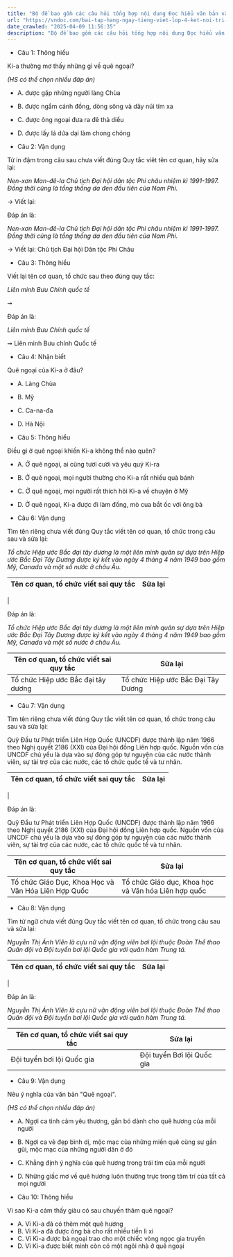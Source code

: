 ```yaml
---
title: "Bộ đề bao gồm các câu hỏi tổng hợp nội dung Đọc hiểu văn bản và Luyện từ và câu được học ở Tuần 31 trong chương trình Tiếng Việt lớp 4 Tập 2 Kết nối tri thức."
url: "https://vndoc.com/bai-tap-hang-ngay-tieng-viet-lop-4-ket-noi-tri-thuc-tuan-31-thu-4-338352"
date_crawled: "2025-04-09 11:56:35"
description: "Bộ đề bao gồm các câu hỏi tổng hợp nội dung Đọc hiểu văn bản và Luyện từ và câu được học ở Tuần 31 trong chương trình Tiếng Việt lớp 4 Tập 2 Kết nối tri thức."
---
```


* Câu 1:  Thông hiểu

Ki-a thường mơ thấy những gì về quê ngoại?

_(HS có thể chọn nhiều đáp án)_

  * A. được gặp những người làng Chùa 
  * B. được ngắm cánh đồng, dòng sông và dãy núi tím xa 
  * C. được ông ngoại đưa ra đê thả diều 
  * D. được lấy lá dứa dại làm chong chóng 



* Câu 2:  Vận dụng

Từ in đậm trong câu sau chưa viết đúng Quy tắc viêt tên cơ quan, hãy sửa lại:

_Nen-xơn Man-đê-la Chủ tịch Đại hội dân tộc Phi châu nhiệm kì 1991-1997. Đồng thời cũng là tổng thống da đen đầu tiên của Nam Phi._

→ Viết lại: 

Đáp án là:

_Nen-xơn Man-đê-la Chủ tịch Đại hội dân tộc Phi châu nhiệm kì 1991-1997. Đồng thời cũng là tổng thống da đen đầu tiên của Nam Phi._

→ Viết lại: Chủ tịch Đại hội Dân tộc Phi Châu

* Câu 3:  Thông hiểu

Viết lại tên cơ quan, tổ chức sau theo đúng quy tắc:

_Liên minh Bưu Chính quốc tế_

➙ 

Đáp án là:

_Liên minh Bưu Chính quốc tế_

➙ Liên minh Bưu chính Quốc tế

* Câu 4:  Nhận biết

Quê ngoại của Ki-a ở đâu?

  * A. Làng Chùa 
  * B. Mỹ 
  * C. Ca-na-đa 
  * D. Hà Nội 



* Câu 5:  Thông hiểu

Điều gì ở quê ngoại khiến Ki-a không thể nào quên?

  * A. Ở quê ngoại, ai cũng tươi cười và yêu quý Ki-ra 
  * B. Ở quê ngoại, mọi người thường cho Ki-a rất nhiều quà bánh 
  * C. Ở quê ngoại, mọi người rất thích hỏi Ki-a về chuyện ở Mỹ 
  * D. Ở quê ngoại, Ki-a được đi làm đồng, mò cua bắt ốc với ông bà 



* Câu 6:  Vận dụng

Tìm tên riêng chưa viết đúng Quy tắc viết tên cơ quan, tổ chức trong câu sau và sửa lại:

_Tổ chức Hiệp ước Bắc đại tây dương là một liên minh quân sự dựa trên Hiệp ước Bắc Đại Tây Dương được ký kết vào ngày 4 tháng 4 năm 1949 bao gồm Mỹ, Canada và một số nước ở châu Âu._

**Tên cơ quan, tổ chức viết sai quy tắc**| **Sửa lại**  
---|---  
|   
  
Đáp án là:

_Tổ chức Hiệp ước Bắc đại tây dương là một liên minh quân sự dựa trên Hiệp ước Bắc Đại Tây Dương được ký kết vào ngày 4 tháng 4 năm 1949 bao gồm Mỹ, Canada và một số nước ở châu Âu._

**Tên cơ quan, tổ chức viết sai quy tắc**| **Sửa lại**  
---|---  
Tổ chức Hiệp ước Bắc đại tây dương| Tổ chức Hiệp ước Bắc Đại Tây Dương  
  
* Câu 7:  Vận dụng

Tìm tên riêng chưa viết đúng Quy tắc viết tên cơ quan, tổ chức trong câu sau và sửa lại:

Quỹ Đầu tư Phát triển Liên Hợp Quốc (UNCDF) được thành lập năm 1966 theo Nghị quyết 2186 (XXI) của Đại hội đồng Liên hợp quốc. Nguồn vốn của UNCDF chủ yếu là dựa vào sự đóng góp tự nguyện của các nước thành viên, sự tài trợ của các nước, các tổ chức quốc tế và tư nhân.

**Tên cơ quan, tổ chức viết sai quy tắc**| **Sửa lại**  
---|---  
|   
  
Đáp án là:

Quỹ Đầu tư Phát triển Liên Hợp Quốc (UNCDF) được thành lập năm 1966 theo Nghị quyết 2186 (XXI) của Đại hội đồng Liên hợp quốc. Nguồn vốn của UNCDF chủ yếu là dựa vào sự đóng góp tự nguyện của các nước thành viên, sự tài trợ của các nước, các tổ chức quốc tế và tư nhân.

**Tên cơ quan, tổ chức viết sai quy tắc**| **Sửa lại**  
---|---  
Tổ chức Giáo Dục, Khoa Học và Văn Hóa Liên Hợp Quốc| Tổ chức Giáo dục, Khoa học và Văn hóa Liên hợp quốc  
  
* Câu 8:  Vận dụng

Tìm từ ngữ chưa viết đúng Quy tắc viết tên cơ quan, tổ chức trong câu sau và sửa lại:

_Nguyễn Thị Ánh Viên là cựu nữ vận động viên bơi lội thuộc Đoàn Thể thao Quân đội và Đội tuyển bơi lội Quốc gia với quân hàm Trung tá._

**Tên cơ quan, tổ chức viết sai quy tắc**| **Sửa lại**  
---|---  
|   
  
Đáp án là:

_Nguyễn Thị Ánh Viên là cựu nữ vận động viên bơi lội thuộc Đoàn Thể thao Quân đội và Đội tuyển bơi lội Quốc gia với quân hàm Trung tá._

**Tên cơ quan, tổ chức viết sai quy tắc**| **Sửa lại**  
---|---  
Đội tuyển bơi lội Quốc gia| Đội tuyển Bơi lội Quốc gia  
  
* Câu 9:  Vận dụng

Nêu ý nghĩa của văn bản "Quê ngoại".

_(HS có thể chọn nhiều đáp án)_

  * A. Ngợi ca tình cảm yêu thương, gắn bó dành cho quê hương của mỗi người 
  * B. Ngợi ca vẻ đẹp bình dị, mộc mạc của những miền quê cùng sự gần gũi, mộc mạc của những người dân ở đó 
  * C. Khẳng định ý nghĩa của quê hương trong trái tim của mỗi người 
  * D. Những giấc mơ về quê hương luôn thường trực trong tâm trí của tất cả mọi người 



* Câu 10:  Thông hiểu

Vì sao Ki-a cảm thấy giàu có sau chuyến thăm quê ngoại?

  * A. Vì Ki-a đã có thêm một quê hương 
  * B. Vì Ki-a đã được ông bà cho rất nhiều tiền lì xì 
  * C. Vì Ki-a được bà ngoại trao cho một chiếc vòng ngọc gia truyền 
  * D. Vì Ki-a được biết mình còn có một ngôi nhà ở quê ngoại 


